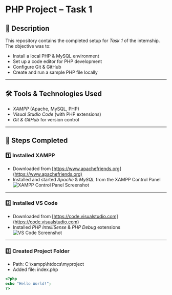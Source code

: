 # PHP Project – Task 1

## 📌 Description
This repository contains the completed setup for *Task 1* of the internship.  
The objective was to:
- Install a local PHP & MySQL environment
- Set up a code editor for PHP development
- Configure Git & GitHub
- Create and run a sample PHP file locally

---

## 🛠 Tools & Technologies Used
- *XAMPP* (Apache, MySQL, PHP)
- *Visual Studio Code* (with PHP extensions)
- *Git & GitHub* for version control

---

## 🚀 Steps Completed

### 1️⃣ Installed XAMPP
- Downloaded from [https://www.apachefriends.org](https://www.apachefriends.org)
- Installed and started *Apache* & *MySQL* from the XAMPP Control Panel  
![XAMPP Control Panel Screenshot](screenshots/xampp.png)

---

### 2️⃣ Installed VS Code
- Downloaded from [https://code.visualstudio.com](https://code.visualstudio.com)
- Installed *PHP IntelliSense* & *PHP Debug* extensions  
![VS Code Screenshot](screenshots/vscode.png)

---

### 3️⃣ Created Project Folder
- Path: C:\xampp\htdocs\myproject
- Added file: index.php

```php
<?php
echo "Hello World!";
?>
